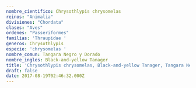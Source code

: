 ```yaml
---
nombre_cientifico: Chrysothlypis chrysomelas
reinos: "Animalia"
divisiones: "Chordata"
clases: "Aves"
ordenes: "Passeriformes"
familias: 'Thraupidae '
generos: Chrysothlypis
especie: 'chrysomelas '
nombre_comun: Tangara Negro y Dorado
nombre_ingles: Black-and-yellow Tanager
title: 'Chrysothlypis chrysomelas, Black-and-yellow Tanager, Tangara Negro y Dorado'
draft: false
date: 2017-08-19T02:46:32.000Z
---
```


